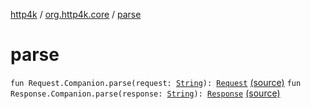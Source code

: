 [http4k](../index.md) / [org.http4k.core](index.md) / [parse](./parse.md)

# parse

`fun Request.Companion.parse(request: `[`String`](https://kotlinlang.org/api/latest/jvm/stdlib/kotlin/-string/index.html)`): `[`Request`](-request/index.md) [(source)](https://github.com/http4k/http4k/blob/master/http4k-core/src/main/kotlin/org/http4k/core/parser.kt#L3)
`fun Response.Companion.parse(response: `[`String`](https://kotlinlang.org/api/latest/jvm/stdlib/kotlin/-string/index.html)`): `[`Response`](-response/index.md) [(source)](https://github.com/http4k/http4k/blob/master/http4k-core/src/main/kotlin/org/http4k/core/parser.kt#L12)